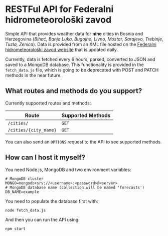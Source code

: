 # RESTFul API for Federalni hidrometeorološki zavod
Simple API that provides weather data for **nine** cities in Bosnia and Herzegovina (*Bihać, Banja Luka, Bugojno, Livno, Mostar, Sarajevo, Trebinje, Tuzla, Zenica*). Data is provided from an XML file hosted on the [Federalni hidrometeorološki zavod website](http://www.fhmzbih.gov.ba/) that is updated daily.

Currently, data is fetched every 6 hours, parsed, converted to JSON and saved to a MongoDB database. This functionality is provided in the `fetch_data.js` file, which is going to be deprecated with POST and PATCH methods in the near future.

## What routes and methods do you support?
Currently supported routes and methods:

| Route | Supported Methods |
| --- | --- |
| `/cities/` | `GET` |
| `/cities/{city_name}` | `GET` |

You can also send an `OPTIONS` request to the API to see supported methods.

## How can I host it myself?
You need Node.js, MongoDB and two environment variables:

    # MongoDB cluster
    MONGO=mongodb+srv://<username>:<password>@<server>
    # MongoDB database name (collection will be named 'forecasts')
    DB_NAME=example

You need to populate the database first with:

    node fetch_data.js

And then you can run the API using:

    npm start